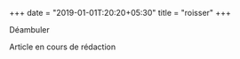 +++
date = "2019-01-01T:20:20+05:30"
title = "roisser"
+++

Déambuler
<!--more-->
Article en cours de rédaction

>
